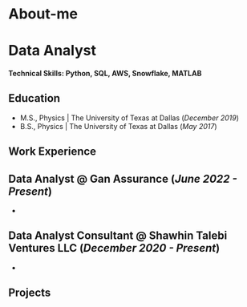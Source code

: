 # About-me

# Data Analyst

#### Technical Skills: Python, SQL, AWS, Snowflake, MATLAB

## Education     		
- M.S., Physics	| The University of Texas at Dallas (_December 2019_)	 			        		
- B.S., Physics | The University of Texas at Dallas (_May 2017_)

## Work Experience
**Data Analyst @ Gan Assurance (_June 2022 - Present_)**
- 
- 

**Data Analyst Consultant @ Shawhin Talebi Ventures LLC (_December 2020 - Present_)**
- 
-

## Projects
